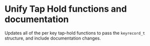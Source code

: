 # Unify Tap Hold functions and documentation

Updates all of the per key tap-hold functions to pass the `keyrecord_t` structure, and include documentation changes.
